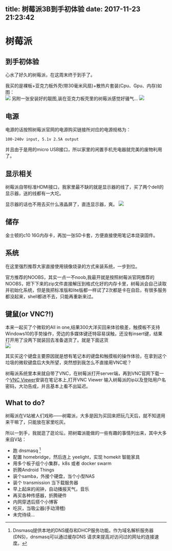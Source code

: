 title: 树莓派3B到手初体验
date: 2017-11-23 21:23:42
---
# 树莓派
## 到手初体验

心水了好久的树莓派，在这周末终于到手了。  

我买的是裸板+亚克力板外壳(带30毫米风扇)+散热片套装(Cpu、Gpu、内存)如图：  
![](http://ww2.sinaimg.cn/large/a15b4afegy1fluz1aqhbyj20qe0il1kx)
另附一张安装好的靓图,装在亚克力板壳里的树莓派感觉好骚气...
![](http://ww2.sinaimg.cn/large/a15b4afegy1fluzau8bx9j21400p8qv5)
## 电源
电源的话按照树莓派官网的电源购买链接所对应的电源规格为：  

`100-240v input, 5.1v 2.5A output`

并且由于是用的micro USB接口，所以家里的闲置手机充电器就完美的废物利用了。

## 显示相关

树莓派自带标准HDMI接口，我家里最不缺的就是显示器的线了，买了两个dell的显示器，送的线都有一大坨。

显示器的话也不用去买什么液晶屏了，直连显示器，爽。
![](http://ww2.sinaimg.cn/large/a15b4afegy1fluzqbph7lj213x0pj4qp)

## 储存

金士顿的c10 16G内存卡，再加一张SD卡套，方便直接使用笔记本烧录固件。

## 系统

在这里强烈推荐大家直接使用镜像烧录的方式来装系统，一步到位。

官方推荐的NOOBS，其实一点一不noob,我最开就是按照树莓派官网推荐的 NOOBS，把下下来的zip文件直接解压到格式化好的内存卡里，树莓派会自己读取并初始化系统，但是我把标准版和lite版都一样试了2次都是卡在自启，有很多服务都没起来，shell都进不去，只能再重新来过。

## 键鼠(or VNC?!)

本来一起买了个微软的All in one,结果300大洋买回来体验极差，触摸板不支持Windows10的手势操作，旁边的多媒体键还特容易误触，还没有insert键，结果打开用了没两下就装回去准备退货了。就是下面这货  
![](http://ww2.sinaimg.cn/large/a15b4afegy1fluzxr2klkj21400pekjl)

其实买这个键盘主要原因就是想有笔记本的键盘和触摸板的操作体验，在拿到这个垃圾的微软键盘后大失所望，突然想到我怎么不直接用VNC呢？

树莓派系统里本来就自带了VNC，在树莓派打开server端，再到VNC官网下载一个[VNC Viewer](https://www.realvnc.com/en/connect/download/viewer/)安装在笔记本上,打开VNC Viewer 输入树莓派的ip以及登陆用户名密码，大功告成，并且基本上看不出延迟。

## What to do?

树莓派在V站被人们戏称——树霉派，大多是因为买回来把玩几天后，就不知道用来干嘛了，只能放在家里吃灰。

所以一到手，我就逛了逛论坛，把树霉派能做的一些有趣的事情列出来，其中大多来自V站：


- 跑 dnsmasq [^1]
- 配置 homebridge，然后连上 yeelight，实现 homekit 智能家具
- 用多个板子组个小集群，k8s 或者 docker swarm
- 折腾Android Things
- 装个samba，外接个硬盘，当个小型NAS 
- 装个 transmission 当下载服务器
- 早上起床的闹钟，自动播报天气，音乐
- 再买各种传感器，折腾硬件
- 内网穿透后搭个小博客
- 吃灰，当吸尘器(手动滑稽)
- 未完待续...

[^1]: Dnsmasq提供本地的DNS缓存和DHCP服务功能。作为域名解析服务器(DNS)，dnsmasq可以通过缓存DNS 请求来提高对访问过的网址的连接速度。